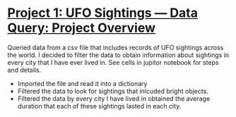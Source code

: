 
# [Project 1: UFO Sightings — Data Query: Project Overview](https://github.com/Ben-Saltigerald/PythonEmailExtractor)
Queried data from a csv file that includes records of UFO sightings across the world. I decided to filter the data to obtain information about sightings in every city that I have ever lived in. See cells in jupitor notebook for steps and details. 

- Imported the file and read it into a dictionary
- Filtered the data to look for sightings that inlcuded bright objects.
- Filtered the data by every city I have lived in obtained the average duration that each of these sightings lasted in each city. 
